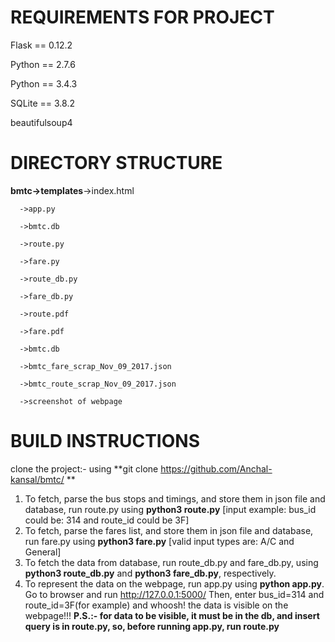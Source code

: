 # REQUIREMENTS FOR PROJECT

Flask == 0.12.2

Python == 2.7.6

Python == 3.4.3 

SQLite == 3.8.2 

beautifulsoup4

# **DIRECTORY STRUCTURE**



 **bmtc->templates**->index.html

      ->app.py
                             
      ->bmtc.db
                             
      ->route.py
      
      ->fare.py
      
      ->route_db.py
      
      ->fare_db.py
      
      ->route.pdf
      
      ->fare.pdf
      
      ->bmtc.db
      
      ->bmtc_fare_scrap_Nov_09_2017.json
      
      ->bmtc_route_scrap_Nov_09_2017.json
      
      ->screenshot of webpage
   
# **BUILD INSTRUCTIONS**
clone the project:- using **git clone https://github.com/Anchal-kansal/bmtc/ **
1. To fetch, parse the bus stops and timings, and store them in json file and database, run route.py using **python3 route.py** [input example: bus_id could be: 314 and route_id could be 3F]
2. To fetch, parse the fares list, and store them in json file and database, run fare.py using **python3 fare.py**
[valid input types are: A/C and General]
3. To fetch the data from database, run route_db.py and fare_db.py, using **python3 route_db.py** and **python3 fare_db.py**, respectively.
4. To represent the data on the webpage, run app.py using **python app.py**. Go to browser and run http://127.0.0.1:5000/
Then, enter bus_id=314 and route_id=3F(for example) and whoosh! the data is visible on the webpage!!!
**P.S.:- for data to be visible, it must be in the db, and insert query is in route.py, so, before running app.py, run route.py**


    
    
